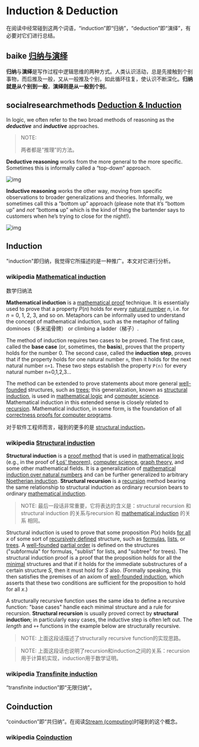 # Induction & Deduction

在阅读中经常碰到这两个词语，“induction”即“归纳”，“deduction”即“演绎”，有必要对它们进行总结。

## baike [归纳与演绎](https://baike.baidu.com/item/%E5%BD%92%E7%BA%B3%E4%B8%8E%E6%BC%94%E7%BB%8E/4879738?fr=aladdin)

**归纳**与**演绎**是写作过程中逻辑思维的两种方式。人类认识活动，总是先接触到个别事物，而后推及一般，又从一般推及个别，如此循环往复，使认识不断深化。**归纳就是从个别到一般**，**演绎则是从一般到个别**。



## socialresearchmethods [Deduction & Induction](https://socialresearchmethods.net/kb/deduction-and-induction/)

In logic, we often refer to the two broad methods of reasoning as the ***deductive*** and ***inductive*** approaches.

> NOTE:
>
> 两者都是“推理”的方法。

**Deductive reasoning** works from the more general to the more specific. Sometimes this is informally called a “top-down” approach.

![img](https://socialresearchmethods.net/kb/Assets/images/deduct.gif)

**Inductive reasoning** works the other way, moving from specific observations to broader generalizations and theories. Informally, we sometimes call this a “bottom up” approach (please note that it’s “bottom up” and *not* “bottom**s** up” which is the kind of thing the bartender says to customers when he’s trying to close for the night!). 

![img](https://socialresearchmethods.net/kb/Assets/images/induct.gif)





## Induction

"induction"即归纳，我觉得它所描述的是一种推广。本文对它进行分析。

### wikipedia [Mathematical induction](https://en.wikipedia.org/wiki/Mathematical_induction)

数学归纳法

**Mathematical induction** is a [mathematical proof](https://en.wikipedia.org/wiki/Mathematical_proof) technique. It is essentially used to prove that a property *P*(*n*) holds for every [natural number](https://en.wikipedia.org/wiki/Natural_number) *n*, i.e. for *n* = 0, 1, 2, 3, and so on. Metaphors can be informally used to understand the concept of mathematical induction, such as the metaphor of falling dominoes（多米诺骨牌） or climbing a ladder（梯子）.

The method of induction requires two cases to be proved. The first case, called the **base case** (or, sometimes, the **basis**), proves that the property holds for the number 0. The second case, called the **induction step**, proves that if the property holds for one natural number `n`,  then it holds for the next natural number `n+1`. These two steps establish the property `P(n)` for every natural number n=0,1,2,3...

The method can be extended to prove statements about more general [well-founded](https://en.wikipedia.org/wiki/Well-founded) structures, such as [trees](https://en.wikipedia.org/wiki/Tree_(set_theory)); this generalization, known as [structural induction](https://en.wikipedia.org/wiki/Structural_induction), is used in [mathematical logic](https://en.wikipedia.org/wiki/Mathematical_logic) and [computer science](https://en.wikipedia.org/wiki/Computer_science). Mathematical induction in this extended sense is closely related to [recursion](https://en.wikipedia.org/wiki/Recursion). Mathematical induction, in some form, is the foundation of all [correctness proofs for computer programs](https://en.wikipedia.org/wiki/Formal_verification).

对于软件工程师而言，碰到的更多的是 [structural induction](https://en.wikipedia.org/wiki/Structural_induction)。

### wikipedia [Structural induction](https://en.wikipedia.org/wiki/Structural_induction) 

**Structural induction** is a [proof method](https://en.wikipedia.org/wiki/Proof_method) that is used in [mathematical logic](https://en.wikipedia.org/wiki/Mathematical_logic) (e.g., in the proof of [Łoś' theorem](https://en.wikipedia.org/wiki/Ultraproduct#Łoś'_theorem)), [computer science](https://en.wikipedia.org/wiki/Computer_science), [graph theory](https://en.wikipedia.org/wiki/Graph_theory), and some other mathematical fields. It is a generalization of [mathematical induction over natural numbers](https://en.wikipedia.org/wiki/Mathematical_induction) and can be further generalized to arbitrary [Noetherian induction](https://en.wikipedia.org/wiki/Noetherian_induction). **Structural recursion** is a [recursion](https://en.wikipedia.org/wiki/Recursion) method bearing the same relationship to structural induction as ordinary recursion bears to ordinary [mathematical induction](https://en.wikipedia.org/wiki/Mathematical_induction).

> NOTE: 最后一段话非常重要，它将表达的含义是：structural recursion 和 structural induction 的关系与recursion 和  [mathematical induction](https://en.wikipedia.org/wiki/Mathematical_induction) 的关系 相同。

Structural induction is used to prove that some proposition *P*(*x*) holds [for all](https://en.wikipedia.org/wiki/For_all) *x* of some sort of [recursively defined](https://en.wikipedia.org/wiki/Recursive_definition) structure, such as [formulas](https://en.wikipedia.org/wiki/First-order_logic#Formulas), [lists](https://en.wikipedia.org/wiki/List_(computer_science)), or [trees](https://en.wikipedia.org/wiki/Tree_(graph_theory)). A [well-founded](https://en.wikipedia.org/wiki/Well-founded) [partial order](https://en.wikipedia.org/wiki/Partial_order) is defined on the structures ("subformula" for formulas, "sublist" for lists, and "subtree" for trees). The structural induction proof is a proof that the proposition holds for all the [minimal](https://en.wikipedia.org/wiki/Minimal_element) structures and that if it holds for the immediate substructures of a certain structure *S*, then it must hold for *S* also. (Formally speaking, this then satisfies the premises of an axiom of [well-founded induction](https://en.wikipedia.org/wiki/Well-founded_induction), which asserts that these two conditions are sufficient for the proposition to hold for all *x*.)



A structurally recursive function uses the same idea to define a recursive function: "base cases" handle each minimal structure and a rule for recursion. **Structural recursion** is usually proved correct by **structural induction**; in particularly easy cases, the inductive step is often left out. The *length* and `++` functions in the example below are structurally recursive.

> NOTE: 上面这段话描述了structurally recursive function的实现思路。

> NOTE: 上面这段话也说明了recursion和induction之间的关系：recursion用于计算机实现，induction用于数学证明。



### wikipedia [Transfinite induction](https://en.wikipedia.org/wiki/Transfinite_induction)

“transfinite induction”即“无限归纳”。



## Coinduction

“coinduction”即“共归纳”。在阅读[Stream (computing)](https://en.wikipedia.org/wiki/Stream_(computing))时碰到的这个概念。

### wikipedia [Coinduction](https://en.wikipedia.org/wiki/Coinduction)



